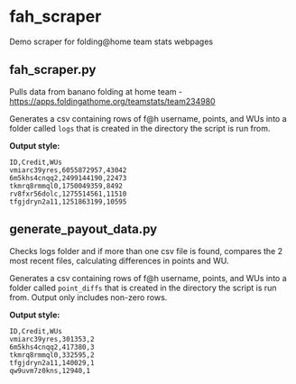 # fah_scraper
Demo scraper for folding@home team stats webpages

## fah_scraper.py
Pulls data from banano folding at home team - https://apps.foldingathome.org/teamstats/team234980

Generates a csv containing rows of f@h username, points, and WUs into a folder called `logs` that is created in the directory the script is run from.

**Output style:**
```
ID,Credit,WUs
vmiarc39yres,6055872957,43042
6m5khs4cnqq2,2499144190,22473
tkmrq8rmmql0,1750049359,8492
rv8fxr56dolc,1275514561,11510
tfgjdryn2a11,1251863199,10595
```

## generate_payout_data.py
Checks logs folder and if more than one csv file is found, compares the 2 most recent files, calculating differences in points and WU.

Generates a csv containing rows of f@h username, points, and WUs into a folder called `point_diffs` that is created in the directory the script is run from.
Output only includes non-zero rows.

**Output style:**
```
ID,Credit,WUs
vmiarc39yres,301353,2
6m5khs4cnqq2,417380,3
tkmrq8rmmql0,332595,2
tfgjdryn2a11,140029,1
qw9uvm7z0kns,12940,1

